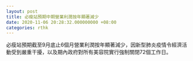 ```yaml
---
layout: post
title: 必瘦站預期中期營業利潤按年顯著減少
date: 2020-11-06 20:28:32.000000000 +08:00
categories: rthk
---
```


必瘦站預期截至9月底止6個月營業利潤按年顯著減少，因新型肺炎疫情令經濟活動受到嚴重干擾，以及期內政府對所有美容院實行強制關閉72個工作日。
